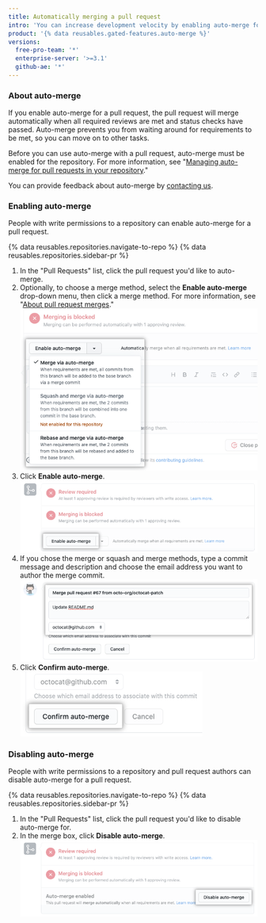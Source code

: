 ```yaml
---
title: Automatically merging a pull request
intro: 'You can increase development velocity by enabling auto-merge for a pull request so that the pull request will merge automatically when all merge requirements are met.'
product: '{% data reusables.gated-features.auto-merge %}'
versions:
  free-pro-team: '*'
  enterprise-server: '>=3.1'
  github-ae: '*'
---
```


### About auto-merge

If you enable auto-merge for a pull request, the pull request will merge automatically when all required reviews are met and status checks have passed. Auto-merge prevents you from waiting around for requirements to be met, so you can move on to other tasks.

Before you can use auto-merge with a pull request, auto-merge must be enabled for the repository. For more information, see "[Managing auto-merge for pull requests in your repository](/github/administering-a-repository/managing-auto-merge-for-pull-requests-in-your-repository)."

You can provide feedback about auto-merge by [contacting us](https://support.github.com/contact/feedback?category=prs-and-code-review&subject=Pull%20request%20auto-merge%20feedback).

### Enabling auto-merge

People with write permissions to a repository can enable auto-merge for a pull request.

{% data reusables.repositories.navigate-to-repo %}
{% data reusables.repositories.sidebar-pr %}
1. In the "Pull Requests" list, click the pull request you'd like to auto-merge.
1. Optionally, to choose a merge method, select the **Enable auto-merge** drop-down menu, then click a merge method. For more information, see "[About pull request merges](/github/collaborating-with-issues-and-pull-requests/about-pull-request-merges)."
  !["Enable auto-merge" drop-down menu](/assets/images/help/pull_requests/enable-auto-merge-drop-down.png)
1. Click **Enable auto-merge**.
  ![Button to enable auto-merge](/assets/images/help/pull_requests/enable-auto-merge-button.png)
1. If you chose the merge or squash and merge methods, type a commit message and description and choose the email address you want to author the merge commit.
  ![Fields to enter commit message and description and choose commit author email](/assets/images/help/pull_requests/pull-request-information-fields.png)
1. Click **Confirm auto-merge**.
  ![Button to confirm auto-merge](/assets/images/help/pull_requests/confirm-auto-merge-button.png)

### Disabling auto-merge

People with write permissions to a repository and pull request authors can disable auto-merge for a pull request.

{% data reusables.repositories.navigate-to-repo %}
{% data reusables.repositories.sidebar-pr %}
1. In the "Pull Requests" list, click the pull request you'd like to disable auto-merge for.
1. In the merge box, click **Disable auto-merge**.
  ![Button to disable auto-merge](/assets/images/help/pull_requests/disable-auto-merge-button.png)
